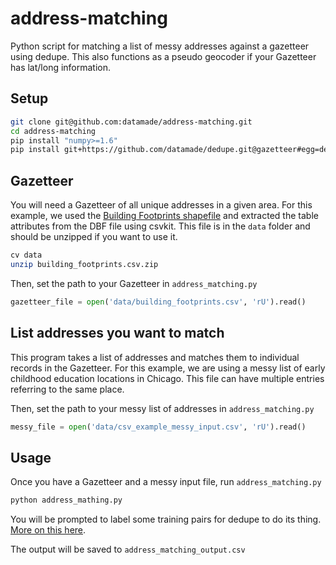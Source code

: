 address-matching
================

Python script for matching a list of messy addresses against a gazetteer using dedupe. This also functions as a pseudo geocoder if your Gazetteer has lat/long information.

## Setup

```bash
git clone git@github.com:datamade/address-matching.git
cd address-matching
pip install "numpy>=1.6"
pip install git+https://github.com/datamade/dedupe.git@gazetteer#egg=dedupe
```



## Gazetteer
You will need a Gazetteer of all unique addresses in a given area. For this example, we used the [Building Footprints shapefile](https://data.cityofchicago.org/Buildings/Building-Footprints/qv97-3bvb) and extracted the table attributes from the DBF file using csvkit. This file is in the `data` folder and should be unzipped if you want to use it.

```bash
cv data
unzip building_footprints.csv.zip
```

Then, set the path to your Gazetteer in `address_matching.py`

```python
gazetteer_file = open('data/building_footprints.csv', 'rU').read()
```

## List addresses you want to match
This program takes a list of addresses and matches them to individual records in the Gazetteer. For this example, we are using a messy list of early childhood education locations in Chicago. This file can have multiple entries referring to the same place. 

Then, set the path to your messy list of addresses in `address_matching.py`

```python
messy_file = open('data/csv_example_messy_input.csv', 'rU').read()
```

## Usage
Once you have a Gazetteer and a messy input file, run `address_matching.py`

```bash
python address_mathing.py
```

You will be prompted to label some training pairs for dedupe to do its thing. [More on this here](https://github.com/datamade/dedupe/blob/master/README.md#training).

The output will be saved to `address_matching_output.csv`
